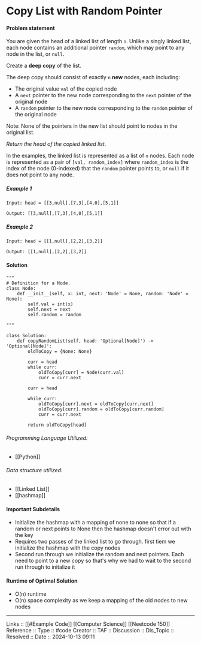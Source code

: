 # Copy List with Random Pointer

#### Problem statement

You are given the head of a linked list of length `n`. Unlike a singly linked list, each node contains an additional pointer `random`, which may point to any node in the list, or `null`.

Create a **deep copy** of the list.

The deep copy should consist of exactly `n` **new** nodes, each including:

- The original value `val` of the copied node
- A `next` pointer to the new node corresponding to the `next` pointer of the original node
- A `random` pointer to the new node corresponding to the `random` pointer of the original node

Note: None of the pointers in the new list should point to nodes in the original list.

_Return the head of the copied linked list._

In the examples, the linked list is represented as a list of `n` nodes. Each node is represented as a pair of `[val, random_index]` where `random_index` is the index of the node (0-indexed) that the `random` pointer points to, or `null` if it does not point to any node.
##### Example 1
```
Input: head = [[3,null],[7,3],[4,0],[5,1]]

Output: [[3,null],[7,3],[4,0],[5,1]]
```
##### Example 2
```
Input: head = [[1,null],[2,2],[3,2]]

Output: [[1,null],[2,2],[3,2]]
```
#### Solution
```
"""
# Definition for a Node.
class Node:
    def __init__(self, x: int, next: 'Node' = None, random: 'Node' = None):
        self.val = int(x)
        self.next = next
        self.random = random

"""

class Solution:
    def copyRandomList(self, head: 'Optional[Node]') -> 'Optional[Node]':
        oldToCopy = {None: None}
        
        curr = head
        while curr:
            oldToCopy[curr] = Node(curr.val)
            curr = curr.next

        curr = head

        while curr:
            oldToCopy[curr].next = oldToCopy[curr.next]
            oldToCopy[curr].random = oldToCopy[curr.random]
            curr = curr.next

        return oldToCopy[head]
```

###### Programming Language Utilized:

- [[Python]]
###### Data structure utilized:

- [[Linked List]]
- [[hashmap]]
#### Important Subdetails

- Initialize the hashmap with a mapping of none to none so that if a random or next points to None then the hashmap doesn't error out with the key
- Requires two passes of the linked list to go through. first tiem we initialize the hashmap with the copy nodes
- Second run through we initialize the random and next pointers. Each need to point to a new copy so that's why we had to wait to the second run through to initalize it
#### Runtime of Optimal Solution

- O(n) runtime
- O(n) space complexity as we keep a mapping of the old nodes to new nodes
---
Links :: [[#Example Code]] [[Computer Science]] [[Neetcode 150]]
Reference ::
Type :: #code
Creator ::
TAF ::
Discussion ::
Dis_Topic :: 
Resolved ::
Date :: 2024-10-13 09:11

